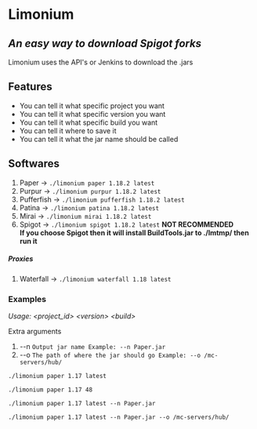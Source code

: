 # Limonium

## _An easy way to download Spigot forks_

Limonium uses the API's or Jenkins to download the .jars

## Features

- You can tell it what specific project you want
- You can tell it what specific version you want
- You can tell it what specific build you want
- You can tell it where to save it
- You can tell it what the jar name should be called

## Softwares

1. Paper -> `./limonium paper 1.18.2 latest`
2. Purpur -> `./limonium purpur 1.18.2 latest`
3. Pufferfish -> `./limonium pufferfish 1.18.2 latest`
4. Patina -> `./limonium patina 1.18.2 latest`
5. Mirai -> `./limonium mirai 1.18.2 latest`
6. Spigot -> `./limonium spigot 1.18.2 latest` **NOT RECOMMENDED**\
__If you choose Spigot then it will install BuildTools.jar to ./lmtmp/ then run it__

##### Proxies

1. Waterfall -> `./limonium waterfall 1.18 latest`

### Examples

*Usage: &lt;project_id&gt; &lt;version&gt; &lt;build&gt;*

Extra arguments

1. --n `Output jar name Example: --n Paper.jar`
2. --o `The path of where the jar should go Example: --o /mc-servers/hub/`

```
./limonium paper 1.17 latest
```

```
./limonium paper 1.17 48
```

```
./limonium paper 1.17 latest --n Paper.jar
```

```
./limonium paper 1.17 latest --n Paper.jar --o /mc-servers/hub/
```